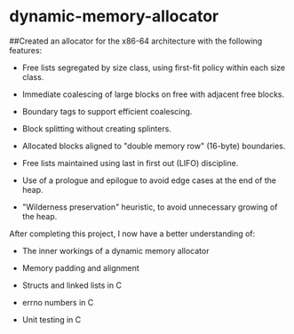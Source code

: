 # dynamic-memory-allocator

##Created an allocator for the x86-64 architecture with the following features:

* Free lists segregated by size class, using first-fit policy within each size class.
  
* Immediate coalescing of large blocks on free with adjacent free blocks.
  
* Boundary tags to support efficient coalescing.
  
* Block splitting without creating splinters.
  
* Allocated blocks aligned to "double memory row" (16-byte) boundaries.
  
* Free lists maintained using last in first out (LIFO) discipline.
  
* Use of a prologue and epilogue to avoid edge cases at the end of the heap.
  
* "Wilderness preservation" heuristic, to avoid unnecessary growing of the heap.

After completing this project, I now have a better understanding of:

* The inner workings of a dynamic memory allocator
  
* Memory padding and alignment
  
* Structs and linked lists in C

* errno numbers in C
  
* Unit testing in C
  
